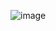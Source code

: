 
![image](https://github.com/Ashish-17CSE/Web-Dev-Project/assets/68491332/6e3ef74b-048f-4289-a8f0-b44736e3a90d)

